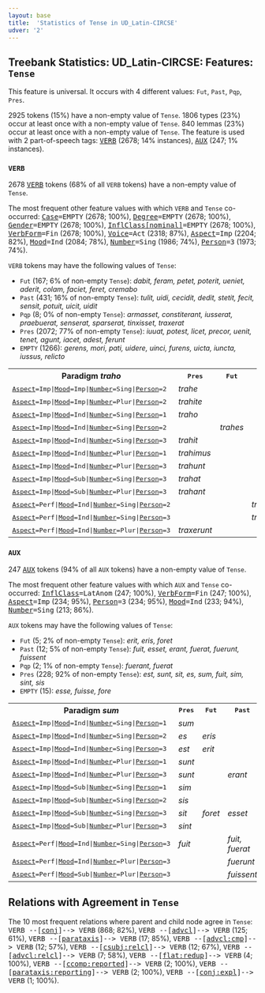 ```yaml
---
layout: base
title:  'Statistics of Tense in UD_Latin-CIRCSE'
udver: '2'
---
```


## Treebank Statistics: UD_Latin-CIRCSE: Features: `Tense`

This feature is universal.
It occurs with 4 different values: `Fut`, `Past`, `Pqp`, `Pres`.

2925 tokens (15%) have a non-empty value of `Tense`.
1806 types (23%) occur at least once with a non-empty value of `Tense`.
840 lemmas (23%) occur at least once with a non-empty value of `Tense`.
The feature is used with 2 part-of-speech tags: <tt><a href="la_circse-pos-VERB.html">VERB</a></tt> (2678; 14% instances), <tt><a href="la_circse-pos-AUX.html">AUX</a></tt> (247; 1% instances).

### `VERB`

2678 <tt><a href="la_circse-pos-VERB.html">VERB</a></tt> tokens (68% of all `VERB` tokens) have a non-empty value of `Tense`.

The most frequent other feature values with which `VERB` and `Tense` co-occurred: <tt><a href="la_circse-feat-Case.html">Case</a></tt><tt>=EMPTY</tt> (2678; 100%), <tt><a href="la_circse-feat-Degree.html">Degree</a></tt><tt>=EMPTY</tt> (2678; 100%), <tt><a href="la_circse-feat-Gender.html">Gender</a></tt><tt>=EMPTY</tt> (2678; 100%), <tt><a href="la_circse-feat-InflClass-nominal.html">InflClass[nominal]</a></tt><tt>=EMPTY</tt> (2678; 100%), <tt><a href="la_circse-feat-VerbForm.html">VerbForm</a></tt><tt>=Fin</tt> (2678; 100%), <tt><a href="la_circse-feat-Voice.html">Voice</a></tt><tt>=Act</tt> (2318; 87%), <tt><a href="la_circse-feat-Aspect.html">Aspect</a></tt><tt>=Imp</tt> (2204; 82%), <tt><a href="la_circse-feat-Mood.html">Mood</a></tt><tt>=Ind</tt> (2084; 78%), <tt><a href="la_circse-feat-Number.html">Number</a></tt><tt>=Sing</tt> (1986; 74%), <tt><a href="la_circse-feat-Person.html">Person</a></tt><tt>=3</tt> (1973; 74%).

`VERB` tokens may have the following values of `Tense`:

* `Fut` (167; 6% of non-empty `Tense`): <em>dabit, feram, petet, poterit, ueniet, aderit, colam, faciet, feret, cremabo</em>
* `Past` (431; 16% of non-empty `Tense`): <em>tulit, uidi, cecidit, dedit, stetit, fecit, sensit, potuit, uicit, uidit</em>
* `Pqp` (8; 0% of non-empty `Tense`): <em>armasset, constiterant, iusserat, praebuerat, senserat, sparserat, tinxisset, traxerat</em>
* `Pres` (2072; 77% of non-empty `Tense`): <em>iuuat, potest, licet, precor, uenit, tenet, agunt, iacet, adest, ferunt</em>
* `EMPTY` (1266): <em>gerens, mori, pati, uidere, uinci, furens, uicta, iuncta, iussus, relicto</em>

<table>
  <tr><th>Paradigm <i>traho</i></th><th><tt>Pres</tt></th><th><tt>Fut</tt></th><th><tt>Past</tt></th><th><tt>Pqp</tt></th></tr>
  <tr><td><tt><tt><a href="la_circse-feat-Aspect.html">Aspect</a></tt><tt>=Imp</tt>|<tt><a href="la_circse-feat-Mood.html">Mood</a></tt><tt>=Imp</tt>|<tt><a href="la_circse-feat-Number.html">Number</a></tt><tt>=Sing</tt>|<tt><a href="la_circse-feat-Person.html">Person</a></tt><tt>=2</tt></tt></td><td><em>trahe</em></td><td></td><td></td><td></td></tr>
  <tr><td><tt><tt><a href="la_circse-feat-Aspect.html">Aspect</a></tt><tt>=Imp</tt>|<tt><a href="la_circse-feat-Mood.html">Mood</a></tt><tt>=Imp</tt>|<tt><a href="la_circse-feat-Number.html">Number</a></tt><tt>=Plur</tt>|<tt><a href="la_circse-feat-Person.html">Person</a></tt><tt>=2</tt></tt></td><td><em>trahite</em></td><td></td><td></td><td></td></tr>
  <tr><td><tt><tt><a href="la_circse-feat-Aspect.html">Aspect</a></tt><tt>=Imp</tt>|<tt><a href="la_circse-feat-Mood.html">Mood</a></tt><tt>=Ind</tt>|<tt><a href="la_circse-feat-Number.html">Number</a></tt><tt>=Sing</tt>|<tt><a href="la_circse-feat-Person.html">Person</a></tt><tt>=1</tt></tt></td><td><em>traho</em></td><td></td><td></td><td></td></tr>
  <tr><td><tt><tt><a href="la_circse-feat-Aspect.html">Aspect</a></tt><tt>=Imp</tt>|<tt><a href="la_circse-feat-Mood.html">Mood</a></tt><tt>=Ind</tt>|<tt><a href="la_circse-feat-Number.html">Number</a></tt><tt>=Sing</tt>|<tt><a href="la_circse-feat-Person.html">Person</a></tt><tt>=2</tt></tt></td><td></td><td><em>trahes</em></td><td></td><td></td></tr>
  <tr><td><tt><tt><a href="la_circse-feat-Aspect.html">Aspect</a></tt><tt>=Imp</tt>|<tt><a href="la_circse-feat-Mood.html">Mood</a></tt><tt>=Ind</tt>|<tt><a href="la_circse-feat-Number.html">Number</a></tt><tt>=Sing</tt>|<tt><a href="la_circse-feat-Person.html">Person</a></tt><tt>=3</tt></tt></td><td><em>trahit</em></td><td></td><td></td><td></td></tr>
  <tr><td><tt><tt><a href="la_circse-feat-Aspect.html">Aspect</a></tt><tt>=Imp</tt>|<tt><a href="la_circse-feat-Mood.html">Mood</a></tt><tt>=Ind</tt>|<tt><a href="la_circse-feat-Number.html">Number</a></tt><tt>=Plur</tt>|<tt><a href="la_circse-feat-Person.html">Person</a></tt><tt>=1</tt></tt></td><td><em>trahimus</em></td><td></td><td></td><td></td></tr>
  <tr><td><tt><tt><a href="la_circse-feat-Aspect.html">Aspect</a></tt><tt>=Imp</tt>|<tt><a href="la_circse-feat-Mood.html">Mood</a></tt><tt>=Ind</tt>|<tt><a href="la_circse-feat-Number.html">Number</a></tt><tt>=Plur</tt>|<tt><a href="la_circse-feat-Person.html">Person</a></tt><tt>=3</tt></tt></td><td><em>trahunt</em></td><td></td><td></td><td></td></tr>
  <tr><td><tt><tt><a href="la_circse-feat-Aspect.html">Aspect</a></tt><tt>=Imp</tt>|<tt><a href="la_circse-feat-Mood.html">Mood</a></tt><tt>=Sub</tt>|<tt><a href="la_circse-feat-Number.html">Number</a></tt><tt>=Sing</tt>|<tt><a href="la_circse-feat-Person.html">Person</a></tt><tt>=3</tt></tt></td><td><em>trahat</em></td><td></td><td></td><td></td></tr>
  <tr><td><tt><tt><a href="la_circse-feat-Aspect.html">Aspect</a></tt><tt>=Imp</tt>|<tt><a href="la_circse-feat-Mood.html">Mood</a></tt><tt>=Sub</tt>|<tt><a href="la_circse-feat-Number.html">Number</a></tt><tt>=Plur</tt>|<tt><a href="la_circse-feat-Person.html">Person</a></tt><tt>=3</tt></tt></td><td><em>trahant</em></td><td></td><td></td><td></td></tr>
  <tr><td><tt><tt><a href="la_circse-feat-Aspect.html">Aspect</a></tt><tt>=Perf</tt>|<tt><a href="la_circse-feat-Mood.html">Mood</a></tt><tt>=Ind</tt>|<tt><a href="la_circse-feat-Number.html">Number</a></tt><tt>=Sing</tt>|<tt><a href="la_circse-feat-Person.html">Person</a></tt><tt>=2</tt></tt></td><td></td><td></td><td><em>traxisti</em></td><td></td></tr>
  <tr><td><tt><tt><a href="la_circse-feat-Aspect.html">Aspect</a></tt><tt>=Perf</tt>|<tt><a href="la_circse-feat-Mood.html">Mood</a></tt><tt>=Ind</tt>|<tt><a href="la_circse-feat-Number.html">Number</a></tt><tt>=Sing</tt>|<tt><a href="la_circse-feat-Person.html">Person</a></tt><tt>=3</tt></tt></td><td></td><td></td><td><em>traxit</em></td><td><em>traxerat</em></td></tr>
  <tr><td><tt><tt><a href="la_circse-feat-Aspect.html">Aspect</a></tt><tt>=Perf</tt>|<tt><a href="la_circse-feat-Mood.html">Mood</a></tt><tt>=Ind</tt>|<tt><a href="la_circse-feat-Number.html">Number</a></tt><tt>=Plur</tt>|<tt><a href="la_circse-feat-Person.html">Person</a></tt><tt>=3</tt></tt></td><td><em>traxerunt</em></td><td></td><td></td><td></td></tr>
</table>

### `AUX`

247 <tt><a href="la_circse-pos-AUX.html">AUX</a></tt> tokens (94% of all `AUX` tokens) have a non-empty value of `Tense`.

The most frequent other feature values with which `AUX` and `Tense` co-occurred: <tt><a href="la_circse-feat-InflClass.html">InflClass</a></tt><tt>=LatAnom</tt> (247; 100%), <tt><a href="la_circse-feat-VerbForm.html">VerbForm</a></tt><tt>=Fin</tt> (247; 100%), <tt><a href="la_circse-feat-Aspect.html">Aspect</a></tt><tt>=Imp</tt> (234; 95%), <tt><a href="la_circse-feat-Person.html">Person</a></tt><tt>=3</tt> (234; 95%), <tt><a href="la_circse-feat-Mood.html">Mood</a></tt><tt>=Ind</tt> (233; 94%), <tt><a href="la_circse-feat-Number.html">Number</a></tt><tt>=Sing</tt> (213; 86%).

`AUX` tokens may have the following values of `Tense`:

* `Fut` (5; 2% of non-empty `Tense`): <em>erit, eris, foret</em>
* `Past` (12; 5% of non-empty `Tense`): <em>fuit, esset, erant, fuerat, fuerunt, fuissent</em>
* `Pqp` (2; 1% of non-empty `Tense`): <em>fuerant, fuerat</em>
* `Pres` (228; 92% of non-empty `Tense`): <em>est, sunt, sit, es, sum, fuit, sim, sint, sis</em>
* `EMPTY` (15): <em>esse, fuisse, fore</em>

<table>
  <tr><th>Paradigm <i>sum</i></th><th><tt>Pres</tt></th><th><tt>Fut</tt></th><th><tt>Past</tt></th><th><tt>Pqp</tt></th></tr>
  <tr><td><tt><tt><a href="la_circse-feat-Aspect.html">Aspect</a></tt><tt>=Imp</tt>|<tt><a href="la_circse-feat-Mood.html">Mood</a></tt><tt>=Ind</tt>|<tt><a href="la_circse-feat-Number.html">Number</a></tt><tt>=Sing</tt>|<tt><a href="la_circse-feat-Person.html">Person</a></tt><tt>=1</tt></tt></td><td><em>sum</em></td><td></td><td></td><td></td></tr>
  <tr><td><tt><tt><a href="la_circse-feat-Aspect.html">Aspect</a></tt><tt>=Imp</tt>|<tt><a href="la_circse-feat-Mood.html">Mood</a></tt><tt>=Ind</tt>|<tt><a href="la_circse-feat-Number.html">Number</a></tt><tt>=Sing</tt>|<tt><a href="la_circse-feat-Person.html">Person</a></tt><tt>=2</tt></tt></td><td><em>es</em></td><td><em>eris</em></td><td></td><td></td></tr>
  <tr><td><tt><tt><a href="la_circse-feat-Aspect.html">Aspect</a></tt><tt>=Imp</tt>|<tt><a href="la_circse-feat-Mood.html">Mood</a></tt><tt>=Ind</tt>|<tt><a href="la_circse-feat-Number.html">Number</a></tt><tt>=Sing</tt>|<tt><a href="la_circse-feat-Person.html">Person</a></tt><tt>=3</tt></tt></td><td><em>est</em></td><td><em>erit</em></td><td></td><td></td></tr>
  <tr><td><tt><tt><a href="la_circse-feat-Aspect.html">Aspect</a></tt><tt>=Imp</tt>|<tt><a href="la_circse-feat-Mood.html">Mood</a></tt><tt>=Ind</tt>|<tt><a href="la_circse-feat-Number.html">Number</a></tt><tt>=Plur</tt>|<tt><a href="la_circse-feat-Person.html">Person</a></tt><tt>=1</tt></tt></td><td><em>sunt</em></td><td></td><td></td><td></td></tr>
  <tr><td><tt><tt><a href="la_circse-feat-Aspect.html">Aspect</a></tt><tt>=Imp</tt>|<tt><a href="la_circse-feat-Mood.html">Mood</a></tt><tt>=Ind</tt>|<tt><a href="la_circse-feat-Number.html">Number</a></tt><tt>=Plur</tt>|<tt><a href="la_circse-feat-Person.html">Person</a></tt><tt>=3</tt></tt></td><td><em>sunt</em></td><td></td><td><em>erant</em></td><td></td></tr>
  <tr><td><tt><tt><a href="la_circse-feat-Aspect.html">Aspect</a></tt><tt>=Imp</tt>|<tt><a href="la_circse-feat-Mood.html">Mood</a></tt><tt>=Sub</tt>|<tt><a href="la_circse-feat-Number.html">Number</a></tt><tt>=Sing</tt>|<tt><a href="la_circse-feat-Person.html">Person</a></tt><tt>=1</tt></tt></td><td><em>sim</em></td><td></td><td></td><td></td></tr>
  <tr><td><tt><tt><a href="la_circse-feat-Aspect.html">Aspect</a></tt><tt>=Imp</tt>|<tt><a href="la_circse-feat-Mood.html">Mood</a></tt><tt>=Sub</tt>|<tt><a href="la_circse-feat-Number.html">Number</a></tt><tt>=Sing</tt>|<tt><a href="la_circse-feat-Person.html">Person</a></tt><tt>=2</tt></tt></td><td><em>sis</em></td><td></td><td></td><td></td></tr>
  <tr><td><tt><tt><a href="la_circse-feat-Aspect.html">Aspect</a></tt><tt>=Imp</tt>|<tt><a href="la_circse-feat-Mood.html">Mood</a></tt><tt>=Sub</tt>|<tt><a href="la_circse-feat-Number.html">Number</a></tt><tt>=Sing</tt>|<tt><a href="la_circse-feat-Person.html">Person</a></tt><tt>=3</tt></tt></td><td><em>sit</em></td><td><em>foret</em></td><td><em>esset</em></td><td></td></tr>
  <tr><td><tt><tt><a href="la_circse-feat-Aspect.html">Aspect</a></tt><tt>=Imp</tt>|<tt><a href="la_circse-feat-Mood.html">Mood</a></tt><tt>=Sub</tt>|<tt><a href="la_circse-feat-Number.html">Number</a></tt><tt>=Plur</tt>|<tt><a href="la_circse-feat-Person.html">Person</a></tt><tt>=3</tt></tt></td><td><em>sint</em></td><td></td><td></td><td></td></tr>
  <tr><td><tt><tt><a href="la_circse-feat-Aspect.html">Aspect</a></tt><tt>=Perf</tt>|<tt><a href="la_circse-feat-Mood.html">Mood</a></tt><tt>=Ind</tt>|<tt><a href="la_circse-feat-Number.html">Number</a></tt><tt>=Sing</tt>|<tt><a href="la_circse-feat-Person.html">Person</a></tt><tt>=3</tt></tt></td><td><em>fuit</em></td><td></td><td><em>fuit, fuerat</em></td><td><em>fuerat</em></td></tr>
  <tr><td><tt><tt><a href="la_circse-feat-Aspect.html">Aspect</a></tt><tt>=Perf</tt>|<tt><a href="la_circse-feat-Mood.html">Mood</a></tt><tt>=Ind</tt>|<tt><a href="la_circse-feat-Number.html">Number</a></tt><tt>=Plur</tt>|<tt><a href="la_circse-feat-Person.html">Person</a></tt><tt>=3</tt></tt></td><td></td><td></td><td><em>fuerunt</em></td><td><em>fuerant</em></td></tr>
  <tr><td><tt><tt><a href="la_circse-feat-Aspect.html">Aspect</a></tt><tt>=Perf</tt>|<tt><a href="la_circse-feat-Mood.html">Mood</a></tt><tt>=Sub</tt>|<tt><a href="la_circse-feat-Number.html">Number</a></tt><tt>=Plur</tt>|<tt><a href="la_circse-feat-Person.html">Person</a></tt><tt>=3</tt></tt></td><td></td><td></td><td><em>fuissent</em></td><td></td></tr>
</table>

## Relations with Agreement in `Tense`

The 10 most frequent relations where parent and child node agree in `Tense`:
<tt>VERB --[<tt><a href="la_circse-dep-conj.html">conj</a></tt>]--> VERB</tt> (868; 82%),
<tt>VERB --[<tt><a href="la_circse-dep-advcl.html">advcl</a></tt>]--> VERB</tt> (125; 61%),
<tt>VERB --[<tt><a href="la_circse-dep-parataxis.html">parataxis</a></tt>]--> VERB</tt> (17; 85%),
<tt>VERB --[<tt><a href="la_circse-dep-advcl-cmp.html">advcl:cmp</a></tt>]--> VERB</tt> (12; 57%),
<tt>VERB --[<tt><a href="la_circse-dep-csubj-relcl.html">csubj:relcl</a></tt>]--> VERB</tt> (12; 67%),
<tt>VERB --[<tt><a href="la_circse-dep-advcl-relcl.html">advcl:relcl</a></tt>]--> VERB</tt> (7; 58%),
<tt>VERB --[<tt><a href="la_circse-dep-flat-redup.html">flat:redup</a></tt>]--> VERB</tt> (4; 100%),
<tt>VERB --[<tt><a href="la_circse-dep-ccomp-reported.html">ccomp:reported</a></tt>]--> VERB</tt> (2; 100%),
<tt>VERB --[<tt><a href="la_circse-dep-parataxis-reporting.html">parataxis:reporting</a></tt>]--> VERB</tt> (2; 100%),
<tt>VERB --[<tt><a href="la_circse-dep-conj-expl.html">conj:expl</a></tt>]--> VERB</tt> (1; 100%).

